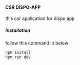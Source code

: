 #### CSR DISPO-APP
this csr application for dispo app

##### Installation
follow this command in below

```bash
npm install
npm run dev
```